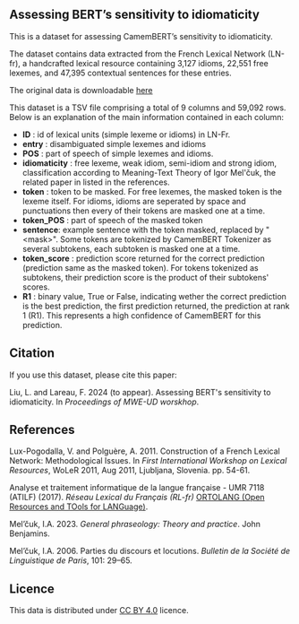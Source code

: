 ## Assessing BERT’s sensitivity to idiomaticity

This is a dataset for assessing CamemBERT’s sensitivity to idiomaticity.

The dataset contains data extracted from the French Lexical Network (LN-fr), a handcrafted lexical resource containing 3,127 idioms, 22,551 free lexemes, and 47,395 contextual sentences for these entries.

The original data is downloadable [here](https://www.ortolang.fr/market/lexicons/lexical-system-fr/v1?lang=en)

This dataset is a TSV file comprising a total of 9 columns and 59,092 rows. Below is an explanation of the main information contained in each column:

- **ID** : id of lexical units (simple lexeme or idioms) in LN-Fr.
- **entry** : disambiguated simple lexemes and idioms
- **POS** : part of speech of simple lexemes and idioms.
- **idiomaticity** : free lexeme, weak idiom, semi-idiom and strong idiom, classification according to Meaning-Text Theory of Igor Mel'čuk, the related paper in listed in the references.
- **token** : token to be masked. For free lexemes, the masked token is the lexeme itself. For idioms, idioms are seperated by space and punctuations then every of their tokens are masked one at a time.
- **token_POS** : part of speech of the masked token 
- **sentence**: example sentence with the token masked, replaced by "\<mask\>". Some tokens are tokenized by CamemBERT Tokenizer as several subtokens, each subtoken is masked one at a time.
- **token_score** : prediction score returned for the correct prediction (prediction same as the masked token). For tokens tokenized as subtokens, their prediction score is the product of their subtokens' scores.
- **R1** : binary value, True or False, indicating wether the correct prediction is the best prediction, the first prediction returned, the prediction at rank 1 (R1). This represents a high confidence of CamemBERT for this prediction.


## Citation

If you use this dataset, please cite this paper:

Liu, L. and Lareau, F. 2024 (to appear). Assessing BERT's sensitivity to idiomaticity. In *Proceedings of MWE-UD worskhop*.


## References

Lux-Pogodalla, V. and Polguère, A. 2011. Construction of a French Lexical Network: Methodological Issues. In *First International Workshop on Lexical Resources*, WoLeR 2011, Aug 2011, Ljubljana, Slovenia. pp. 54-61.

Analyse et traitement informatique de la langue française - UMR 7118 (ATILF) (2017). *Réseau Lexical du Français (RL-fr)* [ORTOLANG (Open Resources and TOols for LANGuage)](https://hdl.handle.net/11403/lexical-system-fr/v1).

Mel’čuk, I.A. 2023. *General phraseology: Theory and practice*. John Benjamins.

Mel’čuk, I.A. 2006. Parties du discours et locutions. *Bulletin de la Société de Linguistique de Paris*, 101: 29–65.

## Licence

This data is distributed under [CC BY 4.0](https://creativecommons.org/licenses/by/4.0/) licence.
